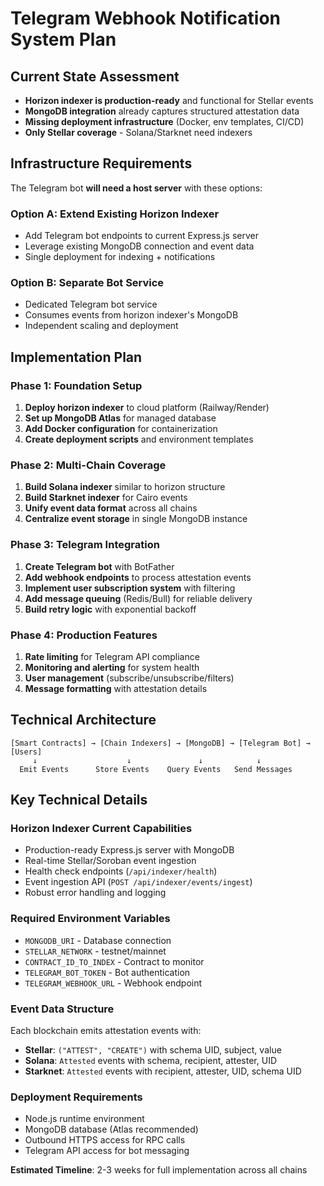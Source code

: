# Telegram Webhook Notification System Plan

## Current State Assessment
- **Horizon indexer is production-ready** and functional for Stellar events
- **MongoDB integration** already captures structured attestation data
- **Missing deployment infrastructure** (Docker, env templates, CI/CD)
- **Only Stellar coverage** - Solana/Starknet need indexers

## Infrastructure Requirements
The Telegram bot **will need a host server** with these options:

### Option A: Extend Existing Horizon Indexer
- Add Telegram bot endpoints to current Express.js server
- Leverage existing MongoDB connection and event data
- Single deployment for indexing + notifications

### Option B: Separate Bot Service  
- Dedicated Telegram bot service
- Consumes events from horizon indexer's MongoDB
- Independent scaling and deployment

## Implementation Plan

### Phase 1: Foundation Setup
1. **Deploy horizon indexer** to cloud platform (Railway/Render)
2. **Set up MongoDB Atlas** for managed database
3. **Add Docker configuration** for containerization
4. **Create deployment scripts** and environment templates

### Phase 2: Multi-Chain Coverage
1. **Build Solana indexer** similar to horizon structure
2. **Build Starknet indexer** for Cairo events
3. **Unify event data format** across all chains
4. **Centralize event storage** in single MongoDB instance

### Phase 3: Telegram Integration
1. **Create Telegram bot** with BotFather
2. **Add webhook endpoints** to process attestation events
3. **Implement user subscription system** with filtering
4. **Add message queuing** (Redis/Bull) for reliable delivery
5. **Build retry logic** with exponential backoff

### Phase 4: Production Features
1. **Rate limiting** for Telegram API compliance  
2. **Monitoring and alerting** for system health
3. **User management** (subscribe/unsubscribe/filters)
4. **Message formatting** with attestation details

## Technical Architecture
```
[Smart Contracts] → [Chain Indexers] → [MongoDB] → [Telegram Bot] → [Users]
     ↓                    ↓               ↓            ↓
  Emit Events      Store Events    Query Events   Send Messages
```

## Key Technical Details

### Horizon Indexer Current Capabilities
- Production-ready Express.js server with MongoDB
- Real-time Stellar/Soroban event ingestion
- Health check endpoints (`/api/indexer/health`)
- Event ingestion API (`POST /api/indexer/events/ingest`)
- Robust error handling and logging

### Required Environment Variables
- `MONGODB_URI` - Database connection
- `STELLAR_NETWORK` - testnet/mainnet
- `CONTRACT_ID_TO_INDEX` - Contract to monitor
- `TELEGRAM_BOT_TOKEN` - Bot authentication
- `TELEGRAM_WEBHOOK_URL` - Webhook endpoint

### Event Data Structure
Each blockchain emits attestation events with:
- **Stellar**: `("ATTEST", "CREATE")` with schema UID, subject, value
- **Solana**: `Attested` events with schema, recipient, attester, UID
- **Starknet**: `Attested` events with recipient, attester, UID, schema UID

### Deployment Requirements
- Node.js runtime environment
- MongoDB database (Atlas recommended)
- Outbound HTTPS access for RPC calls
- Telegram API access for bot messaging

**Estimated Timeline**: 2-3 weeks for full implementation across all chains
